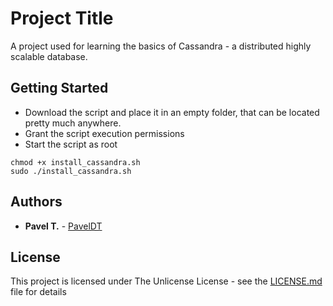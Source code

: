 # Project Title

A project used for learning the basics of Cassandra - a distributed highly scalable database.

## Getting Started

- Download the script and place it in an empty folder, that can be located pretty much anywhere.
- Grant the script execution permissions
- Start the script as root

```
chmod +x install_cassandra.sh
sudo ./install_cassandra.sh
```


## Authors

* **Pavel T.** - [PavelDT](https://github.com/PavelDT)


## License

This project is licensed under The Unlicense License - see the [LICENSE.md](LICENSE.md) file for details